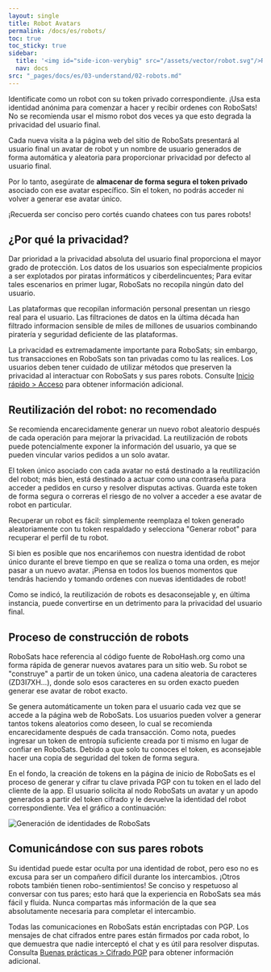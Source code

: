 ```yaml
---
layout: single
title: Robot Avatars
permalink: /docs/es/robots/
toc: true
toc_sticky: true
sidebar:
  title: '<img id="side-icon-verybig" src="/assets/vector/robot.svg"/>Robots'
  nav: docs
src: "_pages/docs/es/03-understand/02-robots.md"
---
```


Identificate como un robot con su token privado correspondiente. ¡Usa esta identidad anónima para comenzar a hacer y recibir ordenes con RoboSats! No se recomienda usar el mismo robot dos veces ya que esto degrada la privacidad del usuario final.

Cada nueva visita a la página web del sitio de RoboSats presentará al usuario final un avatar de robot y un nombre de usuario generados de forma automática y aleatoria para proporcionar privacidad por defecto al usuario final.

Por lo tanto, asegúrate de **almacenar de forma segura el token privado** asociado con ese avatar específico. Sin el token, no podrás acceder ni volver a generar ese avatar único.

¡Recuerda ser conciso pero cortés cuando chatees con tus pares robots!

## **¿Por qué la privacidad?**

Dar prioridad a la privacidad absoluta del usuario final proporciona el mayor grado de protección. Los datos de los usuarios son especialmente propicios a ser explotados por piratas informáticos y ciberdelincuentes; Para evitar tales escenarios en primer lugar, RoboSats no recopila ningún dato del usuario.

Las plataformas que recopilan información personal presentan un riesgo real para el usuario. Las filtraciones de datos en la última década han filtrado informacion sensible de miles de millones de usuarios combinando piratería y seguridad deficiente de las plataformas.

La privacidad es extremadamente importante para RoboSats; sin embargo, tus transacciones en RoboSats son tan privadas como tu las realices. Los usuarios deben tener cuidado de utilizar métodos que preserven la privacidad al interactuar con RoboSats y sus pares robots. Consulte [Inicio rápido > Acceso](/docs/es/access/) para obtener información adicional.

## **Reutilización del robot: no recomendado**

Se recomienda encarecidamente generar un nuevo robot aleatorio después de cada operación para mejorar la privacidad. La reutilización de robots puede potencialmente exponer la información del usuario, ya que se pueden vincular varios pedidos a un solo avatar.

El token único asociado con cada avatar no está destinado a la reutilización del robot; más bien, está destinado a actuar como una contraseña para acceder a pedidos en curso y resolver disputas activas. Guarda este token de forma segura o correras el riesgo de no volver a acceder a ese avatar de robot en particular.

Recuperar un robot es fácil: simplemente reemplaza el token generado aleatoriamente con tu token respaldado y selecciona "Generar robot" para recuperar el perfil de tu robot.

Si bien es posible que nos encariñemos con nuestra identidad de robot único durante el breve tiempo en que se realiza o toma una orden, es mejor pasar a un nuevo avatar. ¡Piensa en todos los buenos momentos que tendrás haciendo y tomando ordenes con nuevas identidades de robot!

Como se indicó, la reutilización de robots es desaconsejable y, en última instancia, puede convertirse en un detrimento para la privacidad del usuario final.

## **Proceso de construcción de robots**

RoboSats hace referencia al código fuente de RoboHash.org como una forma rápida de generar nuevos avatares para un sitio web. Su robot se "construye" a partir de un token único, una cadena aleatoria de caracteres (ZD3I7XH...), donde solo esos caracteres en su orden exacto pueden generar ese avatar de robot exacto.

Se genera automáticamente un token para el usuario cada vez que se accede a la página web de RoboSats. Los usuarios pueden volver a generar tantos tokens aleatorios como deseen, lo cual se recomienda encarecidamente después de cada transacción. Como nota, puedes ingresar un token de entropía suficiente creada por ti mismo en lugar de confiar en RoboSats. Debido a que solo tu conoces el token, es aconsejable hacer una copia de seguridad del token de forma segura.

En el fondo, la creación de tokens en la página de inicio de RoboSats es el proceso de generar y cifrar tu clave privada PGP con tu token en el lado del cliente de la app. El usuario solicita al nodo RoboSats un avatar y un apodo generados a partir del token cifrado y le devuelve la identidad del robot correspondiente. Vea el gráfico a continuación:

![Generación de identidades de RoboSats](https://learn.robosats.org/assets/images/private/usergen-pipeline.png)

## **Comunicándose con sus pares robots**

Su identidad puede estar oculta por una identidad de robot, pero eso no es excusa para ser un compañero difícil durante los intercambios. ¡Otros robots también tienen robo-sentimientos! Se conciso y respetuoso al conversar con tus pares; esto hará que la experiencia en RoboSats sea más fácil y fluida. Nunca compartas más información de la que sea absolutamente necesaria para completar el intercambio.

Todas las comunicaciones en RoboSats están encriptadas con PGP. Los mensajes de chat cifrados entre pares están firmados por cada robot, lo que demuestra que nadie interceptó el chat y es útil para resolver disputas. Consulta [Buenas prácticas > Cifrado PGP](https://learn.robosats.org/docs/pgp-encryption/es/) para obtener información adicional.
